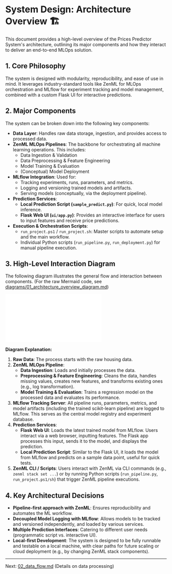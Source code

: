 # System Design: Architecture Overview 🏗️

This document provides a high-level overview of the Prices Predictor System's architecture, outlining its major components and how they interact to deliver an end-to-end MLOps solution.

## 1. Core Philosophy

The system is designed with modularity, reproducibility, and ease of use in mind. It leverages industry-standard tools like ZenML for MLOps orchestration and MLflow for experiment tracking and model management, combined with a custom Flask UI for interactive predictions.

## 2. Major Components

The system can be broken down into the following key components:

*   **Data Layer**: Handles raw data storage, ingestion, and provides access to processed data.
*   **ZenML MLOps Pipelines**: The backbone for orchestrating all machine learning operations. This includes:
    *   Data Ingestion & Validation
    *   Data Preprocessing & Feature Engineering
    *   Model Training & Evaluation
    *   (Conceptual) Model Deployment
*   **MLflow Integration**: Used for:
    *   Tracking experiments, runs, parameters, and metrics.
    *   Logging and versioning trained models and artifacts.
    *   Serving models (conceptually, via the deployment pipeline).
*   **Prediction Services**:
    *   **Local Prediction Script (`sample_predict.py`)**: For quick, local model inference.
    *   **Flask Web UI (`ui/app.py`)**: Provides an interactive interface for users to input features and receive price predictions.
*   **Execution & Orchestration Scripts**:
    *   `run_project.ps1` / `run_project.sh`: Master scripts to automate setup and the main workflow.
    *   Individual Python scripts (`run_pipeline.py`, `run_deployment.py`) for manual pipeline execution.

## 3. High-Level Interaction Diagram

The following diagram illustrates the general flow and interaction between components. 
(For the raw Mermaid code, see [diagrams/01_architecture_overview_diagram.md](./diagrams/01_architecture_overview_diagram.md))

[![Architecture Overview Diagram](./diagrams/01_architecture_overview_diagram.md)](./diagrams/01_architecture_overview_diagram.md) 
<!-- Note: GitHub might not render Mermaid from a relative link like this directly in an image tag. 
     For best viewing, users might need to open the .md file containing the diagram or use a browser extension. 
     Alternatively, one could paste the Mermaid code here directly if preferred for immediate rendering in some Markdown viewers. -->

**Diagram Explanation:**

1.  **Raw Data**: The process starts with the raw housing data.
2.  **ZenML MLOps Pipeline**:
    *   **Data Ingestion**: Loads and initially processes the data.
    *   **Preprocessing & Feature Engineering**: Cleans the data, handles missing values, creates new features, and transforms existing ones (e.g., log transformation).
    *   **Model Training & Evaluation**: Trains a regression model on the processed data and evaluates its performance.
3.  **MLflow Tracking Server**: All pipeline runs, parameters, metrics, and model artifacts (including the trained scikit-learn pipeline) are logged to MLflow. This serves as the central model registry and experiment database.
4.  **Prediction Services**:
    *   **Flask Web UI**: Loads the latest trained model from MLflow. Users interact via a web browser, inputting features. The Flask app processes this input, sends it to the model, and displays the prediction.
    *   **Local Prediction Script**: Similar to the Flask UI, it loads the model from MLflow and predicts on a sample data point, useful for quick tests.
5.  **ZenML CLI / Scripts**: Users interact with ZenML via CLI commands (e.g., `zenml stack set ...`) or by running Python scripts (`run_pipeline.py`, `run_project.ps1/sh`) that trigger ZenML pipeline executions.

## 4. Key Architectural Decisions

*   **Pipeline-first approach with ZenML**: Ensures reproducibility and automates the ML workflow.
*   **Decoupled Model Logging with MLflow**: Allows models to be tracked and versioned independently, and loaded by various services.
*   **Multiple Prediction Interfaces**: Catering to different user needs (programmatic script vs. interactive UI).
*   **Local-first Development**: The system is designed to be fully runnable and testable on a local machine, with clear paths for future scaling or cloud deployment (e.g., by changing ZenML stack components).

---

Next: [02_data_flow.md](./02_data_flow.md) (Details on data processing)
